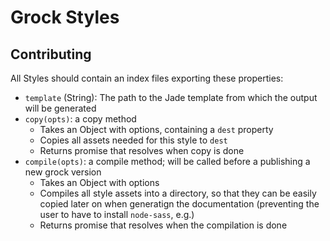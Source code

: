 # Grock Styles

## Contributing

All Styles should contain an index files exporting these properties:

- `template` (String): The path to the Jade template from which the output will be generated
- `copy(opts)`: a copy method
  - Takes an Object with options, containing a `dest` property
  - Copies all assets needed for this style to `dest`
  - Returns promise that resolves when copy is done
- `compile(opts)`: a compile method; will be called before a publishing a new grock version
  - Takes an Object with options
  - Compiles all style assets into a directory, so that they can be easily copied later on when generatign the documentation (preventing the user to have to install `node-sass`, e.g.)
  - Returns promise that resolves when the compilation is done
